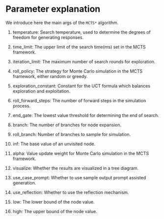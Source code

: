 # Parameter explanation
We introduce here the main args of the `MCTS*` algorithm.

1. temperature: Search temperature, used to determine the degrees of freedom for generating responses.

2. time_limit: The upper limit of the search time(ms) set in the MCTS framework.

3. iteration_limit: The maximum number of search rounds for exploration.

4. roll_policy: The strategy for Monte Carlo simulation in the MCTS framework, either random or greedy.

5. exploration_constant: Constant for the UCT formula which balances exploration and exploitation.

6. roll_forward_steps: The number of forward steps in the simulation process.

7. end_gate: The lowest value threshold for determining the end of search.

8. branch: The number of branches for node expansion.

9. roll_branch: Number of branches to sample for simulation.

10. inf: The base value of an unvisited node.

11. alpha: Value update weight for Monte Carlo simulation in the MCTS framework.

12. visualize: Whether the results are visualized in a tree diagram.

13. use_case_prompt: Whether to use sample output prompt assisted generation.

14. use_reflection: Whether to use the reflection mechanism.

15. low: The lower bound of the node value.

16. high: The upper bound of the node value.